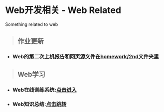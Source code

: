 # Web开发相关 - Web Related
Something related to web

> ## 作业更新
- ### Web的第二次上机报告和网页源文件在[homework/2nd](homework/2nd)文件夹里

> ## Web学习
- ### Web在线训练系统:[点击进入](http://sjydzq.top/web)
- ### Web知识总结:[点击跳转](tutorials/README.md)
